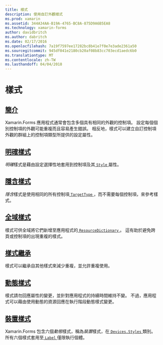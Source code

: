 ```yaml
---
title: 樣式
description: 使用自訂外觀樣式
ms.prod: xamarin
ms.assetid: 344A34AA-B19A-4765-BC8A-875D9A6B5EA8
ms.technology: xamarin-forms
author: davidbritch
ms.author: dabritch
ms.date: 02/17/2016
ms.openlocfilehash: 7a19f7597ee17282bc8b41e7f0e7e3ade2361a50
ms.sourcegitcommit: 945df041e2180cb20af08b83cc703ecd1aedc6b0
ms.translationtype: MT
ms.contentlocale: zh-TW
ms.lasthandoff: 04/04/2018
---
```

# <a name="styles"></a>樣式

## <a name="introductionintroductionmd"></a>[簡介](introduction.md)

Xamarin.Forms 應用程式通常會包含多個具有相同的外觀的控制項。 設定每個個別控制項的外觀可能重複而且容易產生錯誤。 相反地，樣式可以建立自訂控制項外觀的群組上的控制項類型所提供的設定屬性。

## <a name="explicit-stylesexplicitmd"></a>[明確樣式](explicit.md)

*明確*樣式是藉由設定選擇性地套用到控制項及其[ `Style` ](https://developer.xamarin.com/api/property/Xamarin.Forms.VisualElement.Style/)屬性。

## <a name="implicit-stylesimplicitmd"></a>[隱含樣式](implicit.md)

*隱含*樣式是使用相同的所有控制項[ `TargetType` ](https://developer.xamarin.com/api/property/Xamarin.Forms.Style.TargetType/)，而不需要每個控制項，來參考樣式。

## <a name="global-stylesapplicationmd"></a>[全域樣式](application.md)

樣式可供全域將它們新增至應用程式的[ `ResourceDictionary` ](https://developer.xamarin.com/api/type/Xamarin.Forms.ResourceDictionary/)。 這有助於避免跨頁或控制項的出現重複的樣式。

## <a name="style-inheritanceinheritancemd"></a>[樣式繼承](inheritance.md)

樣式可以繼承自其他樣式來減少重複，並允許重複使用。

## <a name="dynamic-stylesdynamicmd"></a>[動態樣式](dynamic.md)

樣式請勿回應屬性的變更，並針對應用程式的持續時間維持不變。 不過，應用程式可以藉由使用動態的資源回應在執行階段動態樣式變更。

## <a name="device-stylesdevicemd"></a>[裝置樣式](device.md)

Xamarin.Forms 包含六個*動態*樣式，稱為*裝置*樣式，在[ `Devices.Styles` ](https://developer.xamarin.com/api/type/Xamarin.Forms.Device+Styles/)類別。 所有六個樣式套用至[ `Label` ](https://developer.xamarin.com/api/type/Xamarin.Forms.Label/)僅限執行個體。
